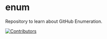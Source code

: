 # enum
Repository to learn about GitHub Enumeration.
































[![Contributors](https://img.shields.io/badge/Contributors-2-brightgreen)](https://github.com/EurydiceCorp/enum/graphs/contributors)
